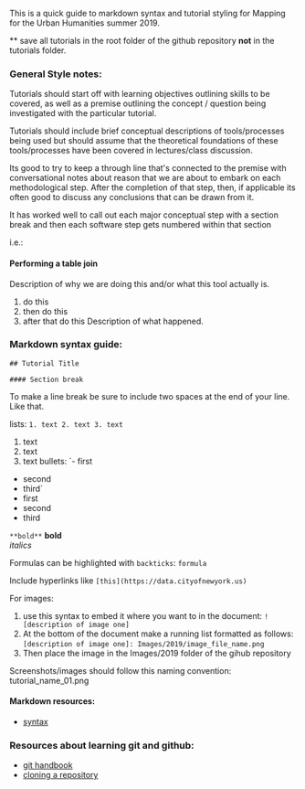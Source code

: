 This is a quick guide to markdown syntax and tutorial styling for Mapping for the Urban Humanities summer 2019.

** save all tutorials in the root folder of the github repository **not** in the tutorials folder.

### General Style notes:
Tutorials should start off with learning objectives outlining skills to be covered, as well as a premise outlining the concept / question being investigated with the particular tutorial.

Tutorials should include brief conceptual descriptions of tools/processes being used but should assume that the theoretical foundations of these tools/processes have been covered in lectures/class discussion.

Its good to try to keep a through line that's connected to the premise with conversational notes about reason that we are about to embark on each methodological step. After the completion of that step, then, if applicable its often good to discuss any conclusions that can be drawn from it.

It has worked well to call out each major conceptual step with a section break and then each software step gets numbered within that section

i.e.:
#### Performing a table join
Description of why we are doing this and/or what this tool actually is.
1. do this
2. then do this
3. after that do this
Description of what happened.


### Markdown syntax guide:

`## Tutorial Title`

`#### Section break `

To make a line break be sure to include two spaces at the end of your line.
Like that.  

lists:
`1. text
2. text
3. text`
1. text
2. text
3. text
bullets:
`- first
- second
- third`
- first
- second
- third

`**bold**` **bold**  
*italics*  

Formulas can be highlighted with `backticks`: ``formula``

Include hyperlinks like `[this](https://data.cityofnewyork.us)`

For images:
1. use this syntax to embed it where you want to in the document:
`![description of image one]`
2. At the bottom of the document make a running list formatted as follows:
`[description of image one]: Images/2019/image_file_name.png`
3. Then place the image in the Images/2019 folder of the gihub repository

Screenshots/images should follow this naming convention: tutorial_name_01.png

#### Markdown resources:
- [syntax](https://www.markdownguide.org/basic-syntax/)

### Resources about learning git and github:
- [git handbook](https://guides.github.com/introduction/git-handbook/)
- [cloning a repository](https://help.github.com/en/articles/cloning-a-repository)
